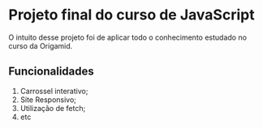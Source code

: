 # Projeto final do curso de JavaScript

O intuito desse projeto foi de aplicar todo o conhecimento estudado no curso da Origamid.

## Funcionalidades

1. Carrossel interativo;
2. Site Responsivo;
3. Utilização de fetch;
4. etc
